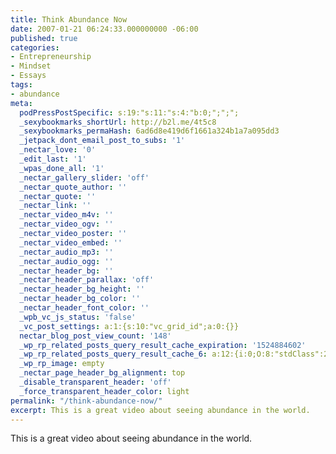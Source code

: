 ```yaml
---
title: Think Abundance Now
date: 2007-01-21 06:24:33.000000000 -06:00
published: true
categories:
- Entrepreneurship
- Mindset
- Essays
tags:
- abundance
meta:
  podPressPostSpecific: s:19:"s:11:"s:4:"b:0;";";";
  _sexybookmarks_shortUrl: http://b2l.me/4t5c8
  _sexybookmarks_permaHash: 6ad6d8e419d6f1661a324b1a7a095dd3
  _jetpack_dont_email_post_to_subs: '1'
  _nectar_love: '0'
  _edit_last: '1'
  _wpas_done_all: '1'
  _nectar_gallery_slider: 'off'
  _nectar_quote_author: ''
  _nectar_quote: ''
  _nectar_link: ''
  _nectar_video_m4v: ''
  _nectar_video_ogv: ''
  _nectar_video_poster: ''
  _nectar_video_embed: ''
  _nectar_audio_mp3: ''
  _nectar_audio_ogg: ''
  _nectar_header_bg: ''
  _nectar_header_parallax: 'off'
  _nectar_header_bg_height: ''
  _nectar_header_bg_color: ''
  _nectar_header_font_color: ''
  _wpb_vc_js_status: 'false'
  _vc_post_settings: a:1:{s:10:"vc_grid_id";a:0:{}}
  nectar_blog_post_view_count: '148'
  _wp_rp_related_posts_query_result_cache_expiration: '1524884602'
  _wp_rp_related_posts_query_result_cache_6: a:12:{i:0;O:8:"stdClass":2:{s:7:"post_id";s:3:"134";s:5:"score";s:17:"64.45810399474482";}i:1;O:8:"stdClass":2:{s:7:"post_id";s:3:"265";s:5:"score";s:17:"49.70058848975398";}i:2;O:8:"stdClass":2:{s:7:"post_id";s:3:"206";s:5:"score";s:17:"49.70058848975398";}i:3;O:8:"stdClass":2:{s:7:"post_id";s:3:"256";s:5:"score";s:17:"48.32823146737816";}i:4;O:8:"stdClass":2:{s:7:"post_id";s:3:"257";s:5:"score";s:17:"43.76458526447994";}i:5;O:8:"stdClass":2:{s:7:"post_id";s:3:"253";s:5:"score";s:17:"43.76458526447994";}i:6;O:8:"stdClass":2:{s:7:"post_id";s:3:"252";s:5:"score";s:17:"43.76458526447994";}i:7;O:8:"stdClass":2:{s:7:"post_id";s:3:"244";s:5:"score";s:17:"43.76458526447994";}i:8;O:8:"stdClass":2:{s:7:"post_id";s:2:"92";s:5:"score";s:16:"28.5441024014886";}i:9;O:8:"stdClass":2:{s:7:"post_id";s:4:"8368";s:5:"score";s:17:"20.70752434122287";}i:10;O:8:"stdClass":2:{s:7:"post_id";s:4:"6678";s:5:"score";s:17:"20.70752434122287";}i:11;O:8:"stdClass":2:{s:7:"post_id";s:3:"872";s:5:"score";s:17:"20.70752434122287";}}
  _wp_rp_image: empty
  _nectar_page_header_bg_alignment: top
  _disable_transparent_header: 'off'
  _force_transparent_header_color: light
permalink: "/think-abundance-now/"
excerpt: This is a great video about seeing abundance in the world.
---
```

<p>This is a great video about seeing abundance in the world.<br />
<object width="425" height="350"><param name="movie" value="http://www.youtube.com/v/0QPuauSxKGI" /><param name="wmode" value="transparent" /><embed src="http://www.youtube.com/v/0QPuauSxKGI" type="application/x-shockwave-flash" wmode="transparent" width="425" height="350" /></object></p>
